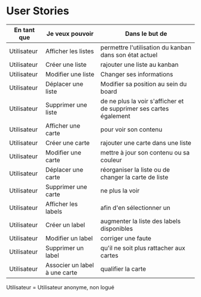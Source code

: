 # User Stories

|En tant que|Je veux pouvoir| Dans le but de|
|---|---|---|
|Utilisateur| Afficher les listes | permettre l'utilisation du kanban dans son état actuel |
|Utilisateur| Créer une liste| rajouter une liste au kanban |
|Utilisateur| Modifier une liste| Changer ses informations |
|Utilisateur| Déplacer une liste| Modifier sa position au sein du board |
|Utilisateur| Supprimer une liste| de ne plus la voir s'afficher et de supprimer ses cartes également |
|Utilisateur| Afficher une carte | pour voir son contenu |
|Utilisateur| Créer une carte | rajouter une carte dans une liste |
|Utilisateur| Modifier une carte | mettre à jour son contenu ou sa couleur |
|Utilisateur| Déplacer une carte | réorganiser la liste ou de changer la carte de liste |
|Utilisateur| Supprimer une carte | ne plus la voir |
|Utilisateur| Afficher les labels | afin d'en sélectionner un |
|Utilisateur| Créer un label | augmenter la liste des labels disponibles |
|Utilisateur| Modifier un label | corriger une faute |
|Utilisateur| Supprimer un label | qu'il ne soit plus rattacher aux cartes |
|Utilisateur| Associer un label à une carte | qualifier la carte |

Utilisateur = Utilisateur anonyme, non logué